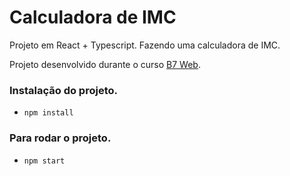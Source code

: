 # Calculadora de IMC

Projeto em React + Typescript.
Fazendo uma calculadora de IMC. 

Projeto desenvolvido durante o curso [B7 Web](https://b7web.co,.br).

### Instalação do projeto.
- `npm install`

### Para rodar o projeto.
- `npm start`